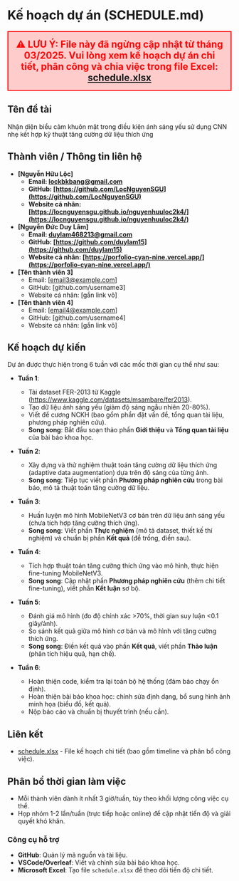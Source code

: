 # Kế hoạch dự án (SCHEDULE.md)

<div style="background-color: #ffcccc; padding: 15px; border: 2px solid red; text-align: center; font-size: 1.5em; color: red; font-weight: bold;">
⚠️ LƯU Ý: File này đã ngừng cập nhật từ tháng 03/2025. Vui lòng xem kế hoạch dự án chi tiết, phân công và chia việc trong file Excel: <a href="https://docs.google.com/spreadsheets/d/1fQEhZhOme_cUPzWFHYGgAEzErR-zbi63u4UeUeJ06Mo/edit?gid=0#gid=0">schedule.xlsx</a>
</div>

## Tên đề tài

Nhận diện biểu cảm khuôn mặt trong điều kiện ánh sáng yếu sử dụng CNN nhẹ kết hợp kỹ thuật tăng cường dữ liệu thích ứng

## Thành viên / Thông tin liên hệ

-   **[Nguyễn Hữu Lộc]**
    -   **Email: [lockbkbang@gmail.com](mailto:lockbkbang@gmail.com)**
    -   **GitHub: [https://github.com/LocNguyenSGU](https://github.com/LocNguyenSGU)**
    -   **Website cá nhân: [https://locnguyensgu.github.io/nguyenhuuloc2k4/](https://locnguyensgu.github.io/nguyenhuuloc2k4/)**
-   **[Nguyễn Đức Duy Lâm]**
    -   **Email: [duylam468213@gmail.com](mailto:duylam468213@gmail.com)**
    -   **GitHub: [https://github.com/duylam15](https://github.com/duylam15)**
    -   **Website cá nhân: [https://porfolio-cyan-nine.vercel.app/](https://porfolio-cyan-nine.vercel.app/)**
-   **[Tên thành viên 3]**
    -   Email: [email3@example.com]
    -   GitHub: [github.com/username3]
    -   Website cá nhân: [gắn link vô]
-   **[Tên thành viên 4]**
    -   Email: [email4@example.com]
    -   GitHub: [github.com/username4]
    -   Website cá nhân: [gắn link vô]

## Kế hoạch dự kiến

Dự án được thực hiện trong 6 tuần với các mốc thời gian cụ thể như sau:

-   **Tuần 1**:

    -   Tải dataset FER-2013 từ Kaggle (https://www.kaggle.com/datasets/msambare/fer2013).
    -   Tạo dữ liệu ánh sáng yếu (giảm độ sáng ngẫu nhiên 20-80%).
    -   Viết đề cương NCKH (bao gồm phần đặt vấn đề, tổng quan tài liệu, phương pháp nghiên cứu).
    -   **Song song**: Bắt đầu soạn thảo phần **Giới thiệu** và **Tổng quan tài liệu** của bài báo khoa học.

-   **Tuần 2**:

    -   Xây dựng và thử nghiệm thuật toán tăng cường dữ liệu thích ứng (adaptive data augmentation) dựa trên độ sáng của từng ảnh.
    -   **Song song**: Tiếp tục viết phần **Phương pháp nghiên cứu** trong bài báo, mô tả thuật toán tăng cường dữ liệu.

-   **Tuần 3**:

    -   Huấn luyện mô hình MobileNetV3 cơ bản trên dữ liệu ánh sáng yếu (chưa tích hợp tăng cường thích ứng).
    -   **Song song**: Viết phần **Thực nghiệm** (mô tả dataset, thiết kế thí nghiệm) và chuẩn bị phần **Kết quả** (để trống, điền sau).

-   **Tuần 4**:

    -   Tích hợp thuật toán tăng cường thích ứng vào mô hình, thực hiện fine-tuning MobileNetV3.
    -   **Song song**: Cập nhật phần **Phương pháp nghiên cứu** (thêm chi tiết fine-tuning), viết phần **Kết luận** sơ bộ.

-   **Tuần 5**:

    -   Đánh giá mô hình (đo độ chính xác >70%, thời gian suy luận <0.1 giây/ảnh).
    -   So sánh kết quả giữa mô hình cơ bản và mô hình với tăng cường thích ứng.
    -   **Song song**: Điền kết quả vào phần **Kết quả**, viết phần **Thảo luận** (phân tích hiệu quả, hạn chế).

-   **Tuần 6**:

    -   Hoàn thiện code, kiểm tra lại toàn bộ hệ thống (đảm bảo chạy ổn định).
    -   Hoàn thiện bài báo khoa học: chỉnh sửa định dạng, bổ sung hình ảnh minh họa (biểu đồ, kết quả).
    -   Nộp báo cáo và chuẩn bị thuyết trình (nếu cần).

## Liên kết

-   [schedule.xlsx](https://docs.google.com/spreadsheets/d/1fQEhZhOme_cUPzWFHYGgAEzErR-zbi63u4UeUeJ06Mo/edit?gid=0#gid=0) - File kế hoạch chi tiết (bao gồm timeline và phân bổ công việc).

## Phân bổ thời gian làm việc

-   Mỗi thành viên dành ít nhất 3 giờ/tuần, tùy theo khối lượng công việc cụ thể.
-   Họp nhóm 1-2 lần/tuần (trực tiếp hoặc online) để cập nhật tiến độ và giải quyết khó khăn.

### Công cụ hỗ trợ

-   **GitHub**: Quản lý mã nguồn và tài liệu.
-   **VSCode/Overleaf**: Viết và chỉnh sửa bài báo khoa học.
-   **Microsoft Excel**: Tạo file `schedule.xlsx` để theo dõi tiến độ chi tiết.
